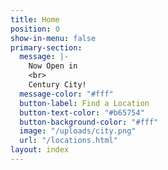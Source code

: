 ```yaml
---
title: Home
position: 0
show-in-menu: false
primary-section:
  message: |-
    Now Open in
    <br>
    Century City!
  message-color: "#fff"
  button-label: Find a Location
  button-text-color: "#b65754"
  button-background-color: "#fff"
  image: "/uploads/city.png"
  url: "/locations.html"
layout: index
---
```


